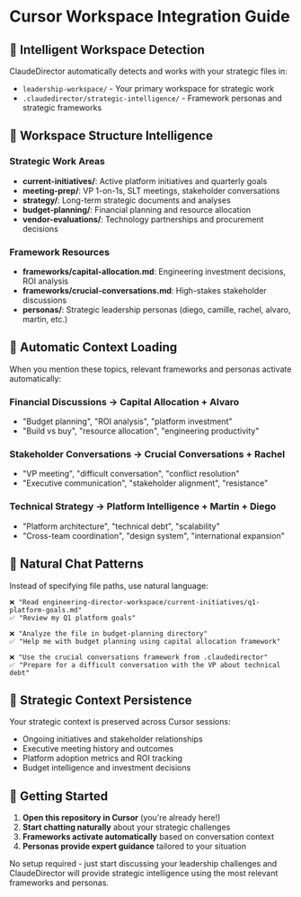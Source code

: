 # Cursor Workspace Integration Guide

## 🎯 **Intelligent Workspace Detection**

ClaudeDirector automatically detects and works with your strategic files in:
- `leadership-workspace/` - Your primary workspace for strategic work
- `.claudedirector/strategic-intelligence/` - Framework personas and strategic frameworks

## 📁 **Workspace Structure Intelligence**

### **Strategic Work Areas**
- **current-initiatives/**: Active platform initiatives and quarterly goals
- **meeting-prep/**: VP 1-on-1s, SLT meetings, stakeholder conversations
- **strategy/**: Long-term strategic documents and analyses
- **budget-planning/**: Financial planning and resource allocation
- **vendor-evaluations/**: Technology partnerships and procurement decisions

### **Framework Resources**
- **frameworks/capital-allocation.md**: Engineering investment decisions, ROI analysis
- **frameworks/crucial-conversations.md**: High-stakes stakeholder discussions
- **personas/**: Strategic leadership personas (diego, camille, rachel, alvaro, martin, etc.)

## 🧠 **Automatic Context Loading**

When you mention these topics, relevant frameworks and personas activate automatically:

### **Financial Discussions** → Capital Allocation + Alvaro
- "Budget planning", "ROI analysis", "platform investment"
- "Build vs buy", "resource allocation", "engineering productivity"

### **Stakeholder Conversations** → Crucial Conversations + Rachel
- "VP meeting", "difficult conversation", "conflict resolution"
- "Executive communication", "stakeholder alignment", "resistance"

### **Technical Strategy** → Platform Intelligence + Martin + Diego
- "Platform architecture", "technical debt", "scalability"
- "Cross-team coordination", "design system", "international expansion"

## 💬 **Natural Chat Patterns**

Instead of specifying file paths, use natural language:

```
❌ "Read engineering-director-workspace/current-initiatives/q1-platform-goals.md"
✅ "Review my Q1 platform goals"

❌ "Analyze the file in budget-planning directory"
✅ "Help me with budget planning using capital allocation framework"

❌ "Use the crucial conversations framework from .claudedirector"
✅ "Prepare for a difficult conversation with the VP about technical debt"
```

## 🎯 **Strategic Context Persistence**

Your strategic context is preserved across Cursor sessions:
- Ongoing initiatives and stakeholder relationships
- Executive meeting history and outcomes
- Platform adoption metrics and ROI tracking
- Budget intelligence and investment decisions

## 🚀 **Getting Started**

1. **Open this repository in Cursor** (you're already here!)
2. **Start chatting naturally** about your strategic challenges
3. **Frameworks activate automatically** based on conversation context
4. **Personas provide expert guidance** tailored to your situation

No setup required - just start discussing your leadership challenges and ClaudeDirector will provide strategic intelligence using the most relevant frameworks and personas.
